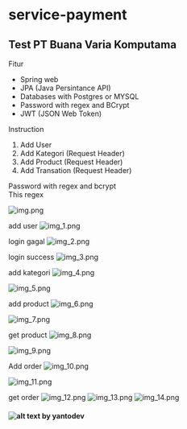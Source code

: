 # service-payment
<h2>Test PT Buana Varia Komputama</h2>

<p>Fitur</p>
<ul>
<li>Spring web</li>
<li>JPA (Java Persintance API)</li>
<li>Databases with Postgres or MYSQL</li>
<li>Password with regex and BCrypt</li>
<li>JWT (JSON Web Token)</li>
</ul>
<p>Instruction</p>
<ol>
    <li>Add User</li>
    <li>Add Kategori (Request Header)</li>
    <li>Add Product (Request Header)</li>
    <li>Add Transation (Request Header)</li>
</ol>

<p>Password with regex and bcrypt<br/>
This regex</p>

![img.png](screenshot/Screenshot%20(10).png)

add user
![img_1.png](screenshot/img_1.png)

login gagal
![img_2.png](screenshot/img_2.png)

login success
![img_3.png](screenshot/img_3.png)

add kategori
![img_4.png](screenshot/img_4.png)

![img_5.png](screenshot/img_5.png)

add product
![img_6.png](screenshot/img_6.png)

![img_7.png](screenshot/img_7.png)

get product
![img_8.png](screenshot/img_8.png)

![img_9.png](screenshot/img_9.png)

Add order
![img_10.png](screenshot/img_10.png)

![img_11.png](screenshot/img_11.png)

get order
![img_12.png](screenshot/img_12.png)
![img_13.png](screenshot/img_13.png)
![img_14.png](screenshot/img_14.png)


<h4>

![alt text](https://avatars.githubusercontent.com/u/49233072?s=40&v=4)
by yantodev 
</h4>
